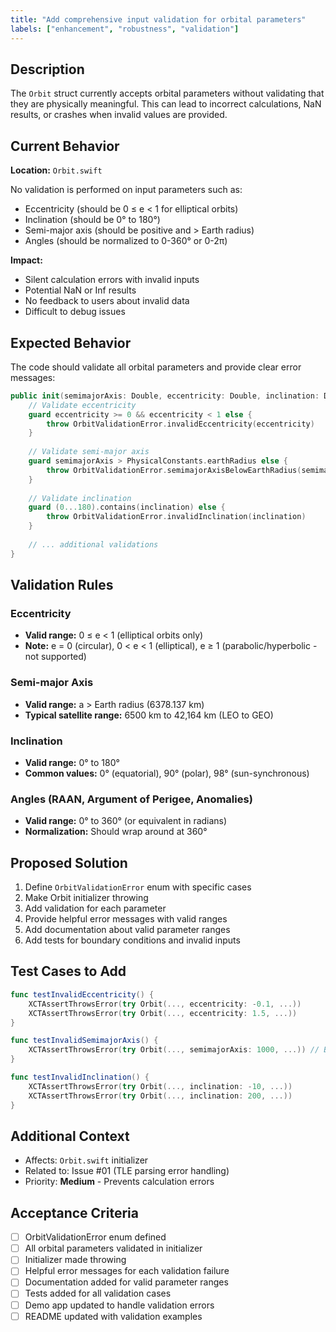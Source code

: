 ```yaml
---
title: "Add comprehensive input validation for orbital parameters"
labels: ["enhancement", "robustness", "validation"]
---
```


## Description

The `Orbit` struct currently accepts orbital parameters without validating that they are physically meaningful. This can lead to incorrect calculations, NaN results, or crashes when invalid values are provided.

## Current Behavior

**Location:** `Orbit.swift`

No validation is performed on input parameters such as:
- Eccentricity (should be 0 ≤ e < 1 for elliptical orbits)
- Inclination (should be 0° to 180°)
- Semi-major axis (should be positive and > Earth radius)
- Angles (should be normalized to 0-360° or 0-2π)

**Impact:**
- Silent calculation errors with invalid inputs
- Potential NaN or Inf results
- No feedback to users about invalid data
- Difficult to debug issues

## Expected Behavior

The code should validate all orbital parameters and provide clear error messages:

```swift
public init(semimajorAxis: Double, eccentricity: Double, inclination: Degrees, ...) throws {
    // Validate eccentricity
    guard eccentricity >= 0 && eccentricity < 1 else {
        throw OrbitValidationError.invalidEccentricity(eccentricity)
    }
    
    // Validate semi-major axis
    guard semimajorAxis > PhysicalConstants.earthRadius else {
        throw OrbitValidationError.semimajorAxisBelowEarthRadius(semimajorAxis)
    }
    
    // Validate inclination
    guard (0...180).contains(inclination) else {
        throw OrbitValidationError.invalidInclination(inclination)
    }
    
    // ... additional validations
}
```

## Validation Rules

### Eccentricity
- **Valid range:** 0 ≤ e < 1 (elliptical orbits only)
- **Note:** e = 0 (circular), 0 < e < 1 (elliptical), e ≥ 1 (parabolic/hyperbolic - not supported)

### Semi-major Axis
- **Valid range:** a > Earth radius (6378.137 km)
- **Typical satellite range:** 6500 km to 42,164 km (LEO to GEO)

### Inclination
- **Valid range:** 0° to 180°
- **Common values:** 0° (equatorial), 90° (polar), 98° (sun-synchronous)

### Angles (RAAN, Argument of Perigee, Anomalies)
- **Valid range:** 0° to 360° (or equivalent in radians)
- **Normalization:** Should wrap around at 360°

## Proposed Solution

1. Define `OrbitValidationError` enum with specific cases
2. Make Orbit initializer throwing
3. Add validation for each parameter
4. Provide helpful error messages with valid ranges
5. Add documentation about valid parameter ranges
6. Add tests for boundary conditions and invalid inputs

## Test Cases to Add

```swift
func testInvalidEccentricity() {
    XCTAssertThrowsError(try Orbit(..., eccentricity: -0.1, ...))
    XCTAssertThrowsError(try Orbit(..., eccentricity: 1.5, ...))
}

func testInvalidSemimajorAxis() {
    XCTAssertThrowsError(try Orbit(..., semimajorAxis: 1000, ...)) // Below Earth radius
}

func testInvalidInclination() {
    XCTAssertThrowsError(try Orbit(..., inclination: -10, ...))
    XCTAssertThrowsError(try Orbit(..., inclination: 200, ...))
}
```

## Additional Context

- Affects: `Orbit.swift` initializer
- Related to: Issue #01 (TLE parsing error handling)
- Priority: **Medium** - Prevents calculation errors

## Acceptance Criteria

- [ ] OrbitValidationError enum defined
- [ ] All orbital parameters validated in initializer
- [ ] Initializer made throwing
- [ ] Helpful error messages for each validation failure
- [ ] Documentation added for valid parameter ranges
- [ ] Tests added for all validation cases
- [ ] Demo app updated to handle validation errors
- [ ] README updated with validation examples
